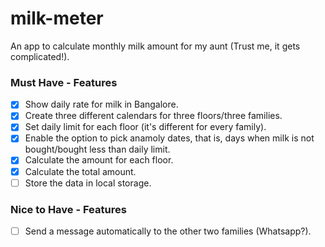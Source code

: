 # milk-meter

An app to calculate monthly milk amount for my aunt (Trust me, it gets complicated!).

### Must Have - Features

-   [x] Show daily rate for milk in Bangalore.
-   [x] Create three different calendars for three floors/three families.
-   [x] Set daily limit for each floor (it's different for every family).
-   [x] Enable the option to pick anamoly dates, that is, days when milk is not bought/bought less than daily limit.
-   [x] Calculate the amount for each floor.
-   [x] Calculate the total amount.
-   [ ] Store the data in local storage.

### Nice to Have - Features

-   [ ] Send a message automatically to the other two families (Whatsapp?).
